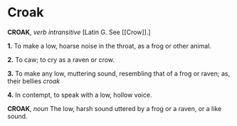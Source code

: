 # Croak

**CROAK**, _verb intransitive_ \[Latin G. See [[Crow]].\]

**1.** To make a low, hoarse noise in the throat, as a frog or other animal.

**2.** To caw; to cry as a raven or crow.

**3.** To make any low, muttering sound, resembling that of a frog or raven; as, their bellies _croak_

**4.** In contempt, to speak with a low, hollow voice.

**CROAK**, _noun_ The low, harsh sound uttered by a frog or a raven, or a like sound.